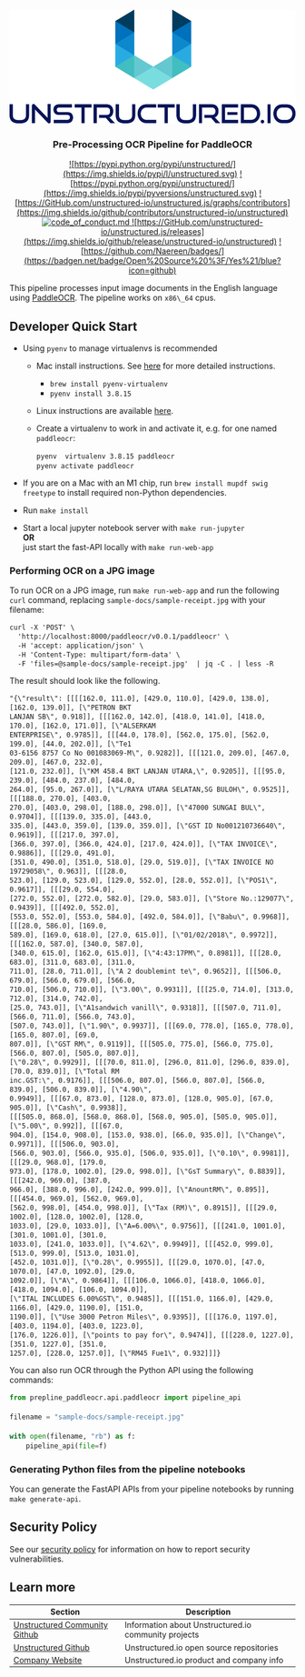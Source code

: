 <h3 align="center">
  <img src="img/unstructured_logo.png" height="200">
</h3>

<h3 align="center">
  <p>Pre-Processing OCR Pipeline for PaddleOCR</p>
</h3>

<div align="center">

  <a href="https://github.com/Unstructured-IO/unstructured/blob/main/LICENSE.md">![https://pypi.python.org/pypi/unstructured/](https://img.shields.io/pypi/l/unstructured.svg)</a>
  <a href="https://pypi.python.org/pypi/unstructured/">![https://pypi.python.org/pypi/unstructured/](https://img.shields.io/pypi/pyversions/unstructured.svg)</a>
  <a href="https://GitHub.com/unstructured-io/unstructured/graphs/contributors">![https://GitHub.com/unstructured-io/unstructured.js/graphs/contributors](https://img.shields.io/github/contributors/unstructured-io/unstructured)</a>
  <a href="https://github.com/Unstructured-IO/unstructured/blob/main/CODE_OF_CONDUCT.md">![code_of_conduct.md](https://img.shields.io/badge/Contributor%20Covenant-2.1-4baaaa.svg) </a>
  <a href="https://GitHub.com/unstructured-io/unstructured/releases">![https://GitHub.com/unstructured-io/unstructured.js/releases](https://img.shields.io/github/release/unstructured-io/unstructured)</a>
  <a href="https://pypi.python.org/pypi/unstructured/">![https://github.com/Naereen/badges/](https://badgen.net/badge/Open%20Source%20%3F/Yes%21/blue?icon=github)</a>

</div>


This pipeline processes input image documents in the English language using [PaddleOCR](https://github.com/PaddlePaddle/PaddleOCR).
The pipeline works on `x86\_64` cpus.

## Developer Quick Start

* Using `pyenv` to manage virtualenvs is recommended
	* Mac install instructions. See [here](https://github.com/Unstructured-IO/community#mac--homebrew) for more detailed instructions.
		* `brew install pyenv-virtualenv`
	  * `pyenv install 3.8.15`
  * Linux instructions are available [here](https://github.com/Unstructured-IO/community#linux).

  * Create a virtualenv to work in and activate it, e.g. for one named `paddleocr`:

	`pyenv  virtualenv 3.8.15 paddleocr` <br />
	`pyenv activate paddleocr`

* If you are on a Mac with an M1 chip, run `brew install mupdf swig freetype` to install
  required non-Python dependencies.
* Run `make install`
* Start a local jupyter notebook server with `make run-jupyter` <br />
	**OR** <br />
	just start the fast-API locally with `make run-web-app`

### Performing OCR on a JPG image

To run OCR on a JPG image, run `make run-web-app` and run the following `curl` command,
replacing `sample-docs/sample-receipt.jpg` with your filename:

```
curl -X 'POST' \
  'http://localhost:8000/paddleocr/v0.0.1/paddleocr' \
  -H 'accept: application/json' \
  -H 'Content-Type: multipart/form-data' \
  -F 'files=@sample-docs/sample-receipt.jpg'  | jq -C . | less -R
```

The result should look like the following.

```
"{\"result\": [[[[162.0, 111.0], [429.0, 110.0], [429.0, 138.0], [162.0, 139.0]], [\"PETRON BKT
LANJAN SB\", 0.918]], [[[162.0, 142.0], [418.0, 141.0], [418.0, 170.0], [162.0, 171.0]], [\"ALSERKAM
ENTERPRISE\", 0.9785]], [[[44.0, 178.0], [562.0, 175.0], [562.0, 199.0], [44.0, 202.0]], [\"Te1
03-6156 8757 Co No 001083069-M\", 0.9282]], [[[121.0, 209.0], [467.0, 209.0], [467.0, 232.0],
[121.0, 232.0]], [\"KM 458.4 BKT LANJAN UTARA,\", 0.9205]], [[[95.0, 239.0], [484.0, 237.0], [484.0,
264.0], [95.0, 267.0]], [\"L/RAYA UTARA SELATAN,SG BULOH\", 0.9525]], [[[188.0, 270.0], [403.0,
270.0], [403.0, 298.0], [188.0, 298.0]], [\"47000 SUNGAI BUL\", 0.9704]], [[[139.0, 335.0], [443.0,
335.0], [443.0, 359.0], [139.0, 359.0]], [\"GST ID No001210736640\", 0.9619]], [[[217.0, 397.0],
[366.0, 397.0], [366.0, 424.0], [217.0, 424.0]], [\"TAX INVOICE\", 0.9886]], [[[29.0, 491.0],
[351.0, 490.0], [351.0, 518.0], [29.0, 519.0]], [\"TAX INVOICE NO 19729058\", 0.963]], [[[28.0,
523.0], [129.0, 523.0], [129.0, 552.0], [28.0, 552.0]], [\"POS1\", 0.9617]], [[[29.0, 554.0],
[272.0, 552.0], [272.0, 582.0], [29.0, 583.0]], [\"Store No.:129077\", 0.9439]], [[[492.0, 552.0],
[553.0, 552.0], [553.0, 584.0], [492.0, 584.0]], [\"Babu\", 0.9968]], [[[28.0, 586.0], [169.0,
589.0], [169.0, 618.0], [27.0, 615.0]], [\"01/02/2018\", 0.9972]], [[[162.0, 587.0], [340.0, 587.0],
[340.0, 615.0], [162.0, 615.0]], [\"4:43:17PM\", 0.8981]], [[[28.0, 683.0], [311.0, 683.0], [311.0,
711.0], [28.0, 711.0]], [\"A 2 doublemint te\", 0.9652]], [[[506.0, 679.0], [566.0, 679.0], [566.0,
710.0], [506.0, 710.0]], [\"3.00\", 0.9931]], [[[25.0, 714.0], [313.0, 712.0], [314.0, 742.0],
[25.0, 743.0]], [\"A1sandwich vanill\", 0.9318]], [[[507.0, 711.0], [566.0, 711.0], [566.0, 743.0],
[507.0, 743.0]], [\"1.90\", 0.9937]], [[[69.0, 778.0], [165.0, 778.0], [165.0, 807.0], [69.0,
807.0]], [\"GST RM\", 0.9119]], [[[505.0, 775.0], [566.0, 775.0], [566.0, 807.0], [505.0, 807.0]],
[\"0.28\", 0.9929]], [[[70.0, 811.0], [296.0, 811.0], [296.0, 839.0], [70.0, 839.0]], [\"Total RM
inc.GST:\", 0.9176]], [[[506.0, 807.0], [566.0, 807.0], [566.0, 839.0], [506.0, 839.0]], [\"4.90\",
0.9949]], [[[67.0, 873.0], [128.0, 873.0], [128.0, 905.0], [67.0, 905.0]], [\"Cash\", 0.9938]],
[[[505.0, 868.0], [568.0, 868.0], [568.0, 905.0], [505.0, 905.0]], [\"5.00\", 0.992]], [[[67.0,
904.0], [154.0, 908.0], [153.0, 938.0], [66.0, 935.0]], [\"Change\", 0.9971]], [[[506.0, 903.0],
[566.0, 903.0], [566.0, 935.0], [506.0, 935.0]], [\"0.10\", 0.9981]], [[[29.0, 968.0], [179.0,
973.0], [178.0, 1002.0], [29.0, 998.0]], [\"GsT Summary\", 0.8839]], [[[242.0, 969.0], [387.0,
966.0], [388.0, 996.0], [242.0, 999.0]], [\"AnountRM\", 0.895]], [[[454.0, 969.0], [562.0, 969.0],
[562.0, 998.0], [454.0, 998.0]], [\"Tax (RM)\", 0.8915]], [[[29.0, 1002.0], [128.0, 1002.0], [128.0,
1033.0], [29.0, 1033.0]], [\"A=6.00%\", 0.9756]], [[[241.0, 1001.0], [301.0, 1001.0], [301.0,
1033.0], [241.0, 1033.0]], [\"4.62\", 0.9949]], [[[452.0, 999.0], [513.0, 999.0], [513.0, 1031.0],
[452.0, 1031.0]], [\"0.28\", 0.9955]], [[[29.0, 1070.0], [47.0, 1070.0], [47.0, 1092.0], [29.0,
1092.0]], [\"A\", 0.9864]], [[[106.0, 1066.0], [418.0, 1066.0], [418.0, 1094.0], [106.0, 1094.0]],
[\"ITAL INCLUDES 6.00%GST\", 0.9485]], [[[151.0, 1166.0], [429.0, 1166.0], [429.0, 1190.0], [151.0,
1190.0]], [\"Use 3000 Petron Miles\", 0.9395]], [[[176.0, 1197.0], [403.0, 1194.0], [403.0, 1223.0],
[176.0, 1226.0]], [\"points to pay for\", 0.9474]], [[[228.0, 1227.0], [351.0, 1227.0], [351.0,
1257.0], [228.0, 1257.0]], [\"RM45 Fue1\", 0.932]]]}
```

You can also run OCR through the Python API using the following commands:

```python
from prepline_paddleocr.api.paddleocr import pipeline_api

filename = "sample-docs/sample-receipt.jpg"

with open(filename, "rb") as f:
    pipeline_api(file=f)
```


### Generating Python files from the pipeline notebooks

You can generate the FastAPI APIs from your pipeline notebooks by running `make generate-api`.

## Security Policy

See our [security policy](https://github.com/Unstructured-IO/pipeline-paddleocr/security/policy) for
information on how to report security vulnerabilities.

## Learn more

| Section | Description |
|-|-|
| [Unstructured Community Github](https://github.com/Unstructured-IO/community) | Information about Unstructured.io community projects  |
| [Unstructured Github](https://github.com/Unstructured-IO) | Unstructured.io open source repositories |
| [Company Website](https://unstructured.io) | Unstructured.io product and company info |
